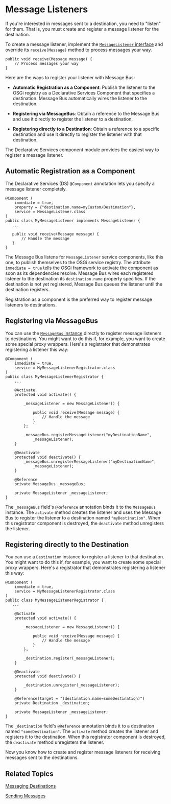# Message Listeners [](id=message-listeners)

If you're interested in messages sent to a destination, you need to "listen" for
them. That is, you must create and register a message listener for the
destination. 

To create a message listener, implement the
[`MessageListener` interface](@platform-ref@/7.0/javadocs/portal-kernel/com/liferay/portal/kernel/messaging/MessageListener.html)
and override its `receive(Message)` method to process messages your way. 

    public void receive(Message message) {
        // Process messages your way
    }

Here are the ways to register your listener with Message Bus:

-   **Automatic Registration as a Component**: Publish the listener to the OSGi
    registry as a Declarative Services Component that specifies a destination.
    Message Bus automatically wires the listener to the destination.

-   **Registering via MessageBus**: Obtain a reference to the Message Bus and
    use it directly to register the listener to a destination.

-   **Registering directly to a Destination**: Obtain a reference to a 
    specific destination and use it directly to register the listener with that
    destination.

The Declarative Services component module provides the easiest way to register a message listener. 

## Automatic Registration as a Component [](id=automatic-registration-as-a-component)

The Declarative Services (DS) `@Component` annotation lets you
specify a message listener completely. 

    @Component (
        immediate = true,
        property = {"destination.name=myCustom/Destination"},
        service = MessageListener.class
    )
    public class MyMessageListener implements MessageListener {
       ...

       public void receive(Message message) {
           // Handle the message
       }
    }
    
The Message Bus listens for `MessageListener` service components, like this one,
to publish themselves to the OSGi service registry. The attribute `immediate =
true` tells the OSGi framework to activate the component as soon as its
dependencies resolve.  Message Bus wires each registered listener to the
destination its `destination.name` property specifies. If the destination is not
yet registered, Message Bus queues the listener until the destination registers.

Registration as a component is the preferred way to register message listeners
to destinations.

## Registering via MessageBus [](id=registering-via-messagebus)

You can use the [`MessageBus` instance](@platform-ref@/7.0/javadocs/portal-kernel/com/liferay/portal/kernel/messaging/MessageBus.html)
directly to register message listeners to destinations. You might want to do
this if, for example, you want to create some special proxy wrappers. Here's a
registrator that demonstrates registering a listener this way:

    @Component (
        immediate = true,
        service = MyMessageListenerRegistrator.class
    )
    public class MyMessageListenerRegistrator {
        ...

        @Activate
        protected void activate() {

            _messageListener = new MessageListener() {

                public void receive(Message message) {
                    // Handle the message
                }
            };

            _messageBus.registerMessageListener("myDestinationName",  
                _messageListener);
        }

        @Deactivate
        protected void deactivate() {
            _messageBus.unregisterMessageListener("myDestinationName",  
                _messageListener);
        }

        @Reference
        private MessageBus _messageBus;

        private MessageListener _messageListener;
    }

The `_messageBus` field's `@Reference` annotation binds it to the `MessageBus`
instance. The `activate` method creates the listener and uses the Message Bus to
register the listener to a destination named `"myDestination"`. When this
registrator component is destroyed, the `deactivate` method unregisters the
listener. 

## Registering directly to the Destination [](id=registering-directly-to-the-destination)

You can use a `Destination` instance to register a listener to that destination.
You might want to do this if, for example, you want to create some special proxy
wrappers.  Here's a registrator that demonstrates registering a listener this
way:

    @Component (
        immediate = true,
        service = MyMessageListenerRegistrator.class
    )
    public class MyMessageListenerRegistrator {
       ...

        @Activate
        protected void activate() {

            _messageListener = new MessageListener() {

                public void receive(Message message) {
                    // Handle the message
                }
            };

            _destination.register(_messageListener);
        }

        @Deactivate
        protected void deactivate() {

            _destination.unregister(_messageListener);
        }

        @Reference(target = "(destination.name=someDestination)")
        private Destination _destination;

        private MessageListener _messageListener;
    }

The `_destination` field's `@Reference` annotation binds it to a destination
named `"someDestination"`. The `activate` method creates the listener and
registers it to the destination. When this registrator component is destroyed,
the `deactivate` method unregisters the listener. 

Now you know how to create and register message listeners for receiving
messages sent to the destinations.

## Related Topics

[Messaging Destinations](/develop/tutorials/-/knowledge_base/7-0/messaging-destinations) 

[Sending Messages](/develop/tutorials/-/knowledge_base/7-0/sending-messages)

